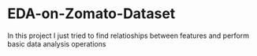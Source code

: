 # EDA-on-Zomato-Dataset
In this project I just tried to find relatioships between features and perform basic data analysis operations
